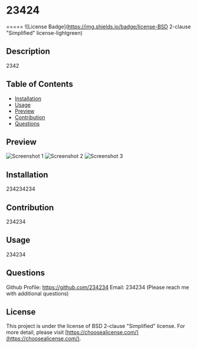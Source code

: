 # 23424
=====
![License Badge](https://img.shields.io/badge/license-BSD 2-clause "Simplified" license-lightgreen)



## Description

2342



## Table of Contents

- [Installation](#installation)
- [Usage](#usage)
- [Preview](#preview)
- [Contribution](#contribution)
- [Questions](#questions)




## Preview

![Screenshot 1](234234)
![Screenshot 2](233)
![Screenshot 3](2334324)




## Installation

234234234



## Contribution

234234



## Usage

234234



## Questions

Github Profile: https://github.com/234234
Email: 234234 (Please reach me with additional questions)




## License

This project is under the license of BSD 2-clause "Simplified" license. For more detail, please visit [https://choosealicense.com/](https://choosealicense.com/).







